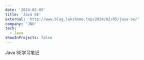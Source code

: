 ```yaml
---
date: '2024-02-05'
title: 'Java SE'
external: 'http://www.blog.lekshome.top/2024/02/05/java-se/'
company: 'JNU'
tech:
  - Java
showInProjects: false
---
```


Java SE学习笔记